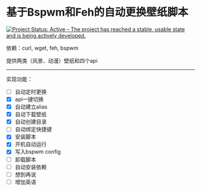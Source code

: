# 基于Bspwm和Feh的自动更换壁纸脚本
[![Project Status: Active – The project has reached a stable, usable state and is being actively developed.](https://www.repostatus.org/badges/latest/active.svg)](https://git.pandaquq.tk/panda/WACSBF)

依赖：curl, wget, feh, bspwm

提供两类（风景、动漫）壁纸和四个api

---
实现功能：

- [ ] 自动定时更换
- [x] api一键切换
- [x] 自动建立alias
- [x] 自动下载壁纸
- [x] 自动创建目录
- [ ] 自动绑定快捷键
- [x] 安装脚本
- [x] 开机自动运行
- [x] 写入bspwm config
- [ ] 卸载脚本
- [ ] 自动安装依赖
- [ ] 想到再说
- [ ] 增加英语